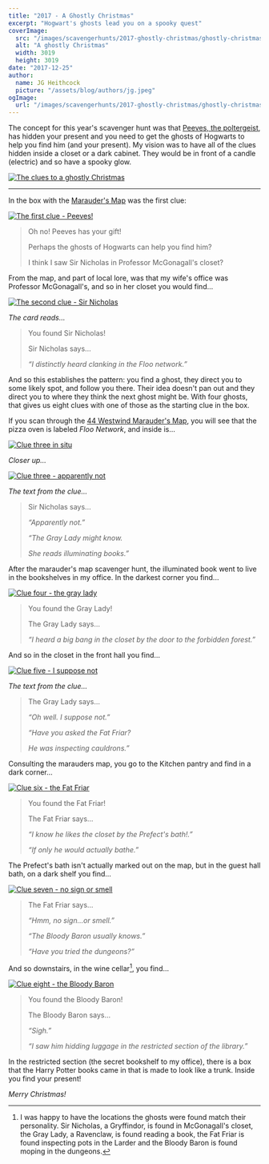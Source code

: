 ```yaml
---
title: "2017 - A Ghostly Christmas"
excerpt: "Hogwart's ghosts lead you on a spooky quest"
coverImage:
  src: "/images/scavengerhunts/2017-ghostly-christmas/ghostly-christmas.jpg"
  alt: "A ghostly Christmas"
  width: 3019
  height: 3019
date: "2017-12-25"
author:
  name: JG Heithcock
  picture: "/assets/blog/authors/jg.jpeg"
ogImage:
  url: "/images/scavengerhunts/2017-ghostly-christmas/ghostly-christmas.jpg"
---
```


The concept for this year's scavenger hunt was that [Peeves, the poltergeist](https://harrypotter.fandom.com/wiki/Peeves), has hidden your present and you need to get the ghosts of Hogwarts to help you find him (and your present). My vision was to have all of the clues hidden inside a closet or a dark cabinet. They would be in front of a candle (electric) and so have a spooky glow.

<a href="/images/scavengerhunts/2017-ghostly-christmas/box-and-clues.jpg">
<img src="/images/scavengerhunts/2017-ghostly-christmas/box-and-clues.jpg" alt="The clues to a ghostly Christmas" class="mapBorder" />
</a>

<hr/>

In the box with the [Marauder's Map](./2013-44-marauders/) was the first clue:

<a href="/images/scavengerhunts/2017-ghostly-christmas/clue-1.jpg">
<img src="/images/scavengerhunts/2017-ghostly-christmas/clue-1.jpg" alt="The first clue - Peeves!" class="mapBorder" />
</a>

> Oh no! Peeves has your gift!
>
> Perhaps the ghosts of Hogwarts can help you find him?
>
> I think I saw Sir Nicholas in Professor McGonagall's closet?

From the map, and part of local lore, was that my wife's office was Professor McGonagall's, and so in her closet you would find...

<a href="/images/scavengerhunts/2017-ghostly-christmas/clue-2.jpg">
<img src="/images/scavengerhunts/2017-ghostly-christmas/clue-2.jpg" alt="The second clue - Sir Nicholas" class="mapBorder" />
</a>

_The card reads..._

> You found Sir Nicholas!
>
> Sir Nicholas says...
>
> _&ldquo;I distinctly heard clanking in the Floo network.&rdquo;_

And so this establishes the pattern: you find a ghost, they direct you to some likely spot, and follow you there. Their idea doesn't pan out and they direct you to where they think the next ghost might be. With four ghosts, that gives us eight clues with one of those as the starting clue in the box.

If you scan through the [44 Westwind Marauder's Map](https://www.44westwind.com/map/index.html), you will see that the pizza oven is labeled _Floo Network_, and inside is...

<a href="/images/scavengerhunts/2017-ghostly-christmas/clue-3-in-floo-network.jpg">
<img src="/images/scavengerhunts/2017-ghostly-christmas/clue-3-in-floo-network.jpg" alt="Clue three in situ" class="mapBorder" />
</a>

_Closer up..._

<a href="/images/scavengerhunts/2017-ghostly-christmas/clue-3.jpg">
<img src="/images/scavengerhunts/2017-ghostly-christmas/clue-3.jpg" alt="Clue three - apparently not" class="mapBorder" />
</a>

_The text from the clue..._

> Sir Nicholas says...
>
> _&ldquo;Apparently not.&rdquo;_
>
> _&ldquo;The Gray Lady might know._
>
> _She reads illuminating books.&rdquo;_

After the marauder's map scavenger hunt, the illuminated book went to live in the bookshelves in my office. In the darkest corner you find...

<a href="/images/scavengerhunts/2017-ghostly-christmas/clue-4.jpg">
<img src="/images/scavengerhunts/2017-ghostly-christmas/clue-4.jpg" alt="Clue four - the gray lady" class="mapBorder" />
</a>

> You found the Gray Lady!
>
> The Gray Lady says...
>
> _&ldquo;I heard a big bang in the closet by the door to the forbidden forest.&rdquo;_

And so in the closet in the front hall you find...

<a href="/images/scavengerhunts/2017-ghostly-christmas/clue-5.jpg">
<img src="/images/scavengerhunts/2017-ghostly-christmas/clue-5.jpg" alt="Clue five - I suppose not" class="mapBorder" />
</a>

_The text from the clue..._

> The Gray Lady says...
>
> _&ldquo;Oh well. I suppose not.&rdquo;_
>
> _&ldquo;Have you asked the Fat Friar?_
>
> _He was inspecting cauldrons.&rdquo;_

Consulting the marauders map, you go to the Kitchen pantry and find in a dark corner...

<a href="/images/scavengerhunts/2017-ghostly-christmas/clue-6.jpg">
<img src="/images/scavengerhunts/2017-ghostly-christmas/clue-6.jpg" alt="Clue six - the Fat Friar" class="mapBorder" />
</a>

> You found the Fat Friar!
>
> The Fat Friar says...
>
> _&ldquo;I know he likes the closet by the Prefect's bath!.&rdquo;_
>
> _&ldquo;If only he would actually bathe.&rdquo;_

The Prefect's bath isn't actually marked out on the map, but in the guest hall bath, on a dark shelf you find...

<a href="/images/scavengerhunts/2017-ghostly-christmas/clue-7.jpg">
<img src="/images/scavengerhunts/2017-ghostly-christmas/clue-7.jpg" alt="Clue seven - no sign or smell" class="mapBorder" />
</a>

> The Fat Friar says...
>
> _&ldquo;Hmm, no sign...or smell.&rdquo;_
>
> _&ldquo;The Bloody Baron usually knows.&rdquo;_
>
> _&ldquo;Have you tried the dungeons?&rdquo;_

And so downstairs, in the wine cellar[^1], you find...

[^1]: I was happy to have the locations the ghosts were found match their personality. Sir Nicholas, a Gryffindor, is found in McGonagall's closet, the Gray Lady, a Ravenclaw, is found reading a book, the Fat Friar is found inspecting pots in the Larder and the Bloody Baron is found moping in the dungeons.

<a href="/images/scavengerhunts/2017-ghostly-christmas/clue-8.jpg">
<img src="/images/scavengerhunts/2017-ghostly-christmas/clue-8.jpg" alt="Clue eight - the Bloody Baron" class="mapBorder" />
</a>

> You found the Bloody Baron!
>
> The Bloody Baron says...
>
> _&ldquo;Sigh.&rdquo;_
>
> _&ldquo;I saw him hidding luggage in the restricted section of the library.&rdquo;_

In the restricted section (the secret bookshelf to my office), there is a box that the Harry Potter books came in that is made to look like a trunk. Inside you find your present!

_Merry Christmas!_
